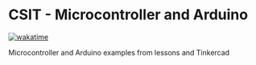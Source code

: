 # CSIT - Microcontroller and Arduino

[![wakatime](https://wakatime.com/badge/user/018b4f5f-4a37-42ee-abe1-ad62b807d047/project/018b5ec9-163f-4b67-b8db-93affcc73661.svg)](https://wakatime.com/badge/user/018b4f5f-4a37-42ee-abe1-ad62b807d047/project/018b5ec9-163f-4b67-b8db-93affcc73661)

Microcontroller and Arduino examples from lessons and Tinkercad
